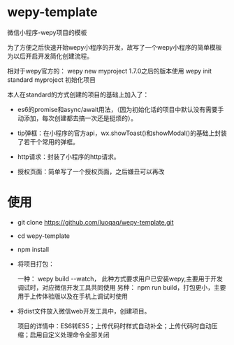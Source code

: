 # wepy-template

微信小程序-wepy项目的模板

为了方便之后快速开始wepy小程序的开发，故写了一个wepy小程序的简单模板为以后开启开发简化创建流程。

相对于wepy官方的：
wepy new myproject
1.7.0之后的版本使用 wepy init standard myproject 初始化项目



本人在standard的方式创建的项目的基础上加入了：

 - es6的promise和async/await用法，（因为初始化话的项目中默认没有需要手动添加，每次创建都去搞一次还是挺烦的）。
 
 - tip弹框：在小程序的官方api，wx.showToast()和showModal()的基础上封装了若干个常用的弹框。
 
 - http请求：封装了小程序的http请求。
 
 - 授权页面：简单写了一个授权页面，之后嫌丑可以再改
 
 
 
# 使用
 - git clone https://github.com/luoqaq/wepy-template.git
 
 - cd wepy-template
 
 - npm install
 
 - 将项目打包：
    
     一种： wepy build --watch， 此种方式要求用户已安装wepy,主要用于开发调试时，对应微信开发工具共同使用 
     另种： npm run build，打包更小，主要用于上传体验版以及在手机上调试时使用
    
 - 将dist文件放入微信web开发工具中，创建项目。
   
     项目的详情中：ES6转ES5；上传代码时样式自动补全；上传代码时自动压缩；启用自定义处理命令全部关闭
